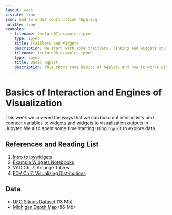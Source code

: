 ```yaml
---
layout: week
visible: true
icon: undraw_under_construction_46pa.svg
notitle: true
examples:
  - filename: lecture07_examples.ipynb
    type: ipynb
    title: Traitlets and Widgets
    description: We start with some traitlets, linking and widgets stuff, and then move toward matplotlib and linking multiple widgets together
  - filename: lecture08_examples.ipynb
    type: ipynb
    title: Basic bqplot
    description: This shows some basics of bqplot, and how it works with traits and widgets
---
```


# Basics of Interaction and Engines of Visualization

This week we covered the ways that we can build out interactivity and connect
variables to widgets and widgets to visualization outputs in Jupyter.  We also
spent some time starting using `bqplot` to explore data.

## References and Reading List

 1. [Intro to ipywidgets](https://ipywidgets.readthedocs.io/en/latest/examples/Widget%20Basics.html)
 2. [Example Widgets Notebooks](https://github.com/jupyter-widgets/ipywidgets/blob/master/docs/source/examples/Index.ipynb)
 3. VAD Ch. 7: Arrange Tables 
 4. [FDV Ch 7: Visualizing Distributions](https://serialmentor.com/dataviz/histograms-density-plots.html)

## Data

 * [UFO Sitings Dataset](https://uiuc-ischool-dataviz.github.io/spring2019online/week04/data/ufo-scrubbed-geocoded-time-standardized-00.csv) (13 Mb)
 * [Michigan Depth Map](https://uiuc-ischool-dataviz.github.io/spring2019online/week05/data/michigan_lld.flt) (86 Mb)
